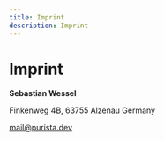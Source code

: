```yaml
---
title: Imprint
description: Imprint
---
```


<script setup>
import { VPTeamMembers } from 'vitepress/theme'

const members = [
  {
    avatar: 'https://avatars.githubusercontent.com/u/6763983',
    name: 'Sebastian Wessel',
    title: 'Creator',
    links: [
      { icon: 'github', link: 'https://github.com/sebastianwessel' },
      { icon: 'twitter', link: 'https://twitter.com/swessel78' }
    ]
  },
]
</script>

# Imprint

<VPTeamMembers size="small" :members="members" />

**Sebastian Wessel**

Finkenweg 4B,
63755 Alzenau
Germany

[mail@purista.dev](mailto:mail@purista.dev)

